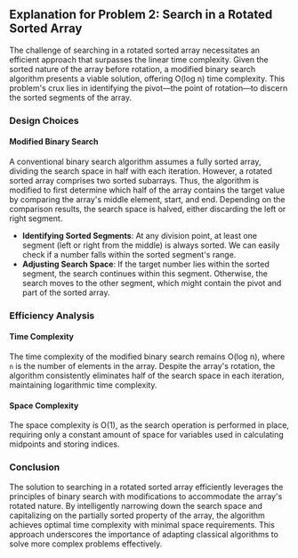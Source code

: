 ## Explanation for Problem 2: Search in a Rotated Sorted Array

The challenge of searching in a rotated sorted array necessitates an efficient approach that surpasses the linear time complexity. Given the sorted nature of the array before rotation, a modified binary search algorithm presents a viable solution, offering O(log n) time complexity. This problem's crux lies in identifying the pivot—the point of rotation—to discern the sorted segments of the array.

### Design Choices

#### Modified Binary Search
A conventional binary search algorithm assumes a fully sorted array, dividing the search space in half with each iteration. However, a rotated sorted array comprises two sorted subarrays. Thus, the algorithm is modified to first determine which half of the array contains the target value by comparing the array's middle element, start, and end. Depending on the comparison results, the search space is halved, either discarding the left or right segment.

- **Identifying Sorted Segments**: At any division point, at least one segment (left or right from the middle) is always sorted. We can easily check if a number falls within the sorted segment's range.
- **Adjusting Search Space**: If the target number lies within the sorted segment, the search continues within this segment. Otherwise, the search moves to the other segment, which might contain the pivot and part of the sorted array.

### Efficiency Analysis

#### Time Complexity
The time complexity of the modified binary search remains O(log n), where `n` is the number of elements in the array. Despite the array's rotation, the algorithm consistently eliminates half of the search space in each iteration, maintaining logarithmic time complexity.

#### Space Complexity
The space complexity is O(1), as the search operation is performed in place, requiring only a constant amount of space for variables used in calculating midpoints and storing indices.

### Conclusion

The solution to searching in a rotated sorted array efficiently leverages the principles of binary search with modifications to accommodate the array's rotated nature. By intelligently narrowing down the search space and capitalizing on the partially sorted property of the array, the algorithm achieves optimal time complexity with minimal space requirements. This approach underscores the importance of adapting classical algorithms to solve more complex problems effectively.
